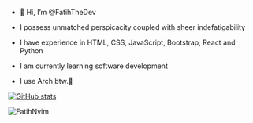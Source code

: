 - 👋 Hi, I’m @FatihTheDev
- I possess unmatched perspicacity coupled with sheer indefatigability
- I have experience in HTML, CSS, JavaScript, Bootstrap, React and Python
- I am currently learning software development

- I use Arch btw.🐧


[![GitHub stats](https://github-readme-stats.vercel.app/api?username=FatihTheDev&theme=tokyonight)](https://github.com/anuraghazra/github-readme-stats)

![FatihNvim](https://socialify.git.ci/FatihTheDev/FatihNvim/image?language=1&owner=1&name=1&stargazers=1&theme=Light)


